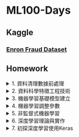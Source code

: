 # ML100-Days
## Kaggle

### [Enron Fraud Dataset](https://github.com/Lance0218/ML100-Days/tree/master/kaggle/Kaggle_Enron%20Fraud%20Dataset)

## Homework
<details>
<summary>1. 資料清理數據前處理</summary>
  
  #### Day_001 資料介紹與評估指標
  #### Day_002 EDA-1/讀取資料 EDA: Data summary
  #### Day_003 3-1如何新建一個 dataframe? 3-2 如何讀取其他資料? (非 csv 的資料)
  #### Day_004 EDA: 欄位的資料類型介紹及處理
  #### Day_005 EDA: 資料分佈
  #### Day_006 EDA: Outlier 及處理
  #### Day_007 常用的數值取代：中位數與分位數 連續數值標準化
  #### Day_008 DataFrame operation Data frame merge/常用的 DataFrame 操作
  #### Day_009 EDA: correlation/相關係數簡介
  #### Day_010 EDA from Correlation
  #### Day_011 EDA: 不同數值範圍間的特徵如何檢視/繪圖與樣式 Kernel Density Estimation
  #### Day_012 EDA: 把連續型變數離散化
  #### Day_013 把連續的變數離散化
  #### Day_014 Subplots
  #### Day_015 Heatmap & Grid-plot
  #### Day_016 模型初體驗 Logistic Regression
</details>

<details>
<summary>2. 資料科學特徵工程技術</summary>
  
  #### Day_017 特徵工程簡介
  #### Day_018 特徵類型
  #### Day_019 數值型特徵 - 補缺失值與標準化
  #### Day_020 數值型特徵 - 去除離群值
  #### Day_021 數值型特徵 - 去除偏態
  #### Day_022 類別型特徵 - 基礎處理
  #### Day_023 類別型特徵 - 均值編碼
  #### Day_024 類別型特徵 - 其他進階處理
  #### Day_025 時間型特徵
  #### Day_026 特徵組合 - 數值與數值組合
  #### Day_027 特徵組合 - 類別與數值組合
  #### Day_028 特徵選擇
  #### Day_029 特徵評估
  #### Day_030 分類型特徵優化 - 葉編碼
</details>

<details>
<summary>3. 機器學習基礎模型建立</summary>
  
  #### Day_031 機器學習概論
  #### Day_032 機器學習-流程與步驟
  #### Day_033 機器如何學習? 
  #### Day_034 訓練/測試集切分的概念
  #### Day_035 regression vs. classification
  #### Day_036 評估指標選定/evaluation metrics
  #### Day_037 regression model 介紹 - 線性迴歸/羅吉斯回歸
  #### Day_038 regression model 程式碼撰寫
  #### Day_039 regression model 介紹 - LASSO 回歸/ Ridge 回歸
  #### Day_040 regression model 程式碼撰寫
  #### Day_041 tree based model - 決策樹 (Decision Tree) 模型介紹
  #### Day_042 tree based model - 決策樹程式碼撰寫
  #### Day_043 tree based model - 隨機森林 (Random Forest) 介紹
  #### Day_044 tree based model - 隨機森林程式碼撰寫
  #### Day_045 tree based model - 梯度提升機 (Gradient Boosting Machine) 介紹
  #### Day_046 tree based model - 梯度提升機程式碼撰寫
</details>

<details>
<summary>4. 機器學習調整參數</summary>
  
  #### Day_047 超參數調整與優化
  #### Day_048 Kaggle 競賽平台介紹
</details>

<details>
<summary>5. 非監督式機器學習</summary>
  
  #### Day_054 clustering 1 非監督式機器學習簡介
  #### Day_055 clustering 2 聚類算法
  #### Day_056 clustering 2 聚類算法
  #### Day_057 clustering 3 階層分群算法
  #### Day_058 clustering 4 階層分群法
  #### Day_059 dimension reduction 1 降維方法-主成份分析
  #### Day_060 dimension reduction 1 降維方法-主成份分析
  #### Day_061 dimension reduction 2 降維方法-T-SNE
  #### Day_062 dimension reduction 2 降維方法-T-SNE
</details>

<details>
<summary>6. 深度學習理論與實作</summary>
  
  #### Day_063 神經網路介紹
  #### Day_064 OPENCV
  #### Day_065 Word2Vec
</details>

<details>
<summary>7. 初探深度學習使用Keras</summary>
  
  #### Day_066 Keras 安裝與介紹
  #### Day_067 Keras Dataset
  #### Day_068 Keras Sequential API全螢幕瀏覽
  #### Day_069 Keras Module API
  #### Day_070 Multi-layer Perception多層感知
  #### Day_071 損失函數
  #### Day_072 激活函數
  #### Day_073 Gradient Descent
  #### Day_074 Gradient Descent 數學原理
  #### Day_075 BackPropagation
  #### Day_076 optimizers
  #### Day_077 訓練神經網路的細節與技巧 - Validation and overfit
  #### Day_078 訓練神經網路前的注意事項
  #### Day_079 訓練神經網路的細節與技巧 - Learning rate effect
  #### Day_080 Compare different combinations of optimizers & learning rates
  #### Day_081 訓練神經網路的細節與技巧 - Regularization
  #### Day_082 訓練神經網路的細節與技巧 - Dropout
  #### Day_083 訓練神經網路的細節與技巧 - Batch normalization全螢幕瀏覽
  #### Day_084 Comparing combinations of Activation function, optimizer and batch_norm or not
  #### Day_085 訓練神經網路的細節與技巧 - 使用 callbacks 函數做 earlystop
  #### Day_086 訓練神經網路的細節與技巧 - 使用 callbacks 函數儲存 model
  #### Day_087 訓練神經網路的細節與技巧 - 使用 callbacks 函數做 reduce learning rate
  #### Day_088 訓練神經網路的細節與技巧 - 撰寫自己的 callbacks 函數
  #### Day_089 訓練神經網路的細節與技巧 - 撰寫自己的 Loss function
  #### Day_090 使用傳統電腦視覺與機器學習進行影像辨識
  #### Day_091 使用傳統電腦視覺與機器學習進行影像辨識
</details>

